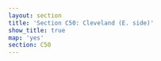 ```yaml
---
layout: section
title: 'Section C50: Cleveland (E. side)'
show_title: true
map: 'yes'
section: C50
---
```

